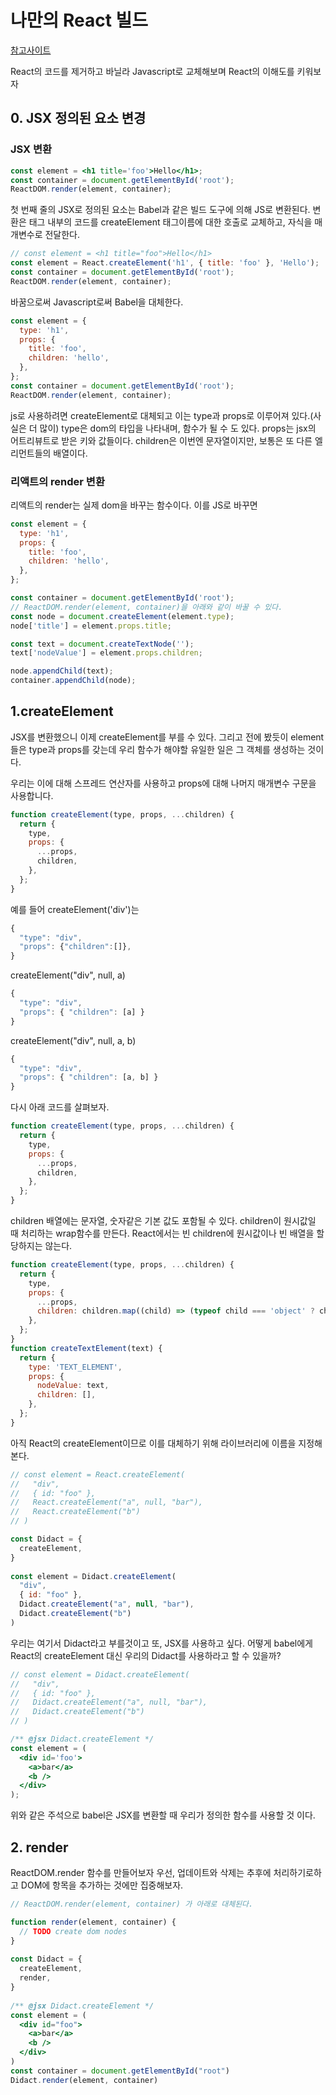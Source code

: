 # 나만의 React 빌드

[참고사이트](https://pomb.us/build-your-own-react/)

React의 코드를 제거하고 바닐라 Javascript로 교체해보며 React의 이해도를 키워보자

## 0. JSX 정의된 요소 변경

### JSX 변환

```jsx
const element = <h1 title='foo'>Hello</h1>;
const container = document.getElementById('root');
ReactDOM.render(element, container);
```

첫 번째 줄의 JSX로 정의된 요소는 Babel과 같은 빌드 도구에 의해 JS로 변환된다. 변환은 태그 내부의 코드를 createElement 태그이름에 대한 호출로 교체하고, 자식을 매개변수로 전달한다.

```jsx
// const element = <h1 title="foo">Hello</h1>
const element = React.createElement('h1', { title: 'foo' }, 'Hello');
const container = document.getElementById('root');
ReactDOM.render(element, container);
```

바꿈으로써 Javascript로써 Babel을 대체한다.

```jsx
const element = {
  type: 'h1',
  props: {
    title: 'foo',
    children: 'hello',
  },
};
const container = document.getElementById('root');
ReactDOM.render(element, container);
```

js로 사용하려면 createElement로 대체되고 이는 type과 props로 이루어져 있다.(사실은 더 많이) type은 dom의 타입을 나타내며, 함수가 될 수 도 있다. props는 jsx의 어트리뷰트로 받은 키와 값들이다. children은 이번엔 문자열이지만, 보통은 또 다른 엘리먼트들의 배열이다.

### 리액트의 render 변환

리액트의 render는 실제 dom을 바꾸는 함수이다. 이를 JS로 바꾸면

```jsx
const element = {
  type: 'h1',
  props: {
    title: 'foo',
    children: 'hello',
  },
};

const container = document.getElementById('root');
// ReactDOM.render(element, container)을 아래와 같이 바꿀 수 있다.
const node = document.createElement(element.type);
node['title'] = element.props.title;

const text = document.createTextNode('');
text['nodeValue'] = element.props.children;

node.appendChild(text);
container.appendChild(node);
```

## 1.createElement

JSX를 변환했으니 이제 createElement를 부를 수 있다. 그리고 전에 봤듯이 element들은 type과 props를 갖는데 우리 함수가 해야할 유일한 일은 그 객체를 생성하는 것이다.

우리는 이에 대해 스프레드 연산자를 사용하고 props에 대해 나머지 매개변수 구문을 사용합니다.

```jsx
function createElement(type, props, ...children) {
  return {
    type,
    props: {
      ...props,
      children,
    },
  };
}
```

예를 들어 createElement('div')는

```jsx
{
  "type": "div",
  "props": {"children":[]},
}
```

createElement("div", null, a)

```jsx
{
  "type": "div",
  "props": { "children": [a] }
}
```

createElement("div", null, a, b)

```jsx
{
  "type": "div",
  "props": { "children": [a, b] }
}
```

다시 아래 코드를 살펴보자.

```jsx
function createElement(type, props, ...children) {
  return {
    type,
    props: {
      ...props,
      children,
    },
  };
}
```

children 배열에는 문자열, 숫자같은 기본 값도 포함될 수 있다. children이 원시값일 때 처리하는 wrap함수를 만든다. React에서는 빈 children에 원시값이나 빈 배열을 할당하지는 않는다.

```jsx
function createElement(type, props, ...children) {
  return {
    type,
    props: {
      ...props,
      children: children.map((child) => (typeof child === 'object' ? child : createTextElement(child))),
    },
  };
}
function createTextElement(text) {
  return {
    type: 'TEXT_ELEMENT',
    props: {
      nodeValue: text,
      children: [],
    },
  };
}
```

아직 React의 createElement이므로 이를 대체하기 위해 라이브러리에 이름을 지정해본다.

```jsx
// const element = React.createElement(
//   "div",
//   { id: "foo" },
//   React.createElement("a", null, "bar"),
//   React.createElement("b")
// )

const Didact = {
  createElement,
}
​
const element = Didact.createElement(
  "div",
  { id: "foo" },
  Didact.createElement("a", null, "bar"),
  Didact.createElement("b")
)
```

우리는 여기서 Didact라고 부를것이고 또, JSX를 사용하고 싶다. 어떻게 babel에게 React의 createElement 대신 우리의 Didact를 사용하라고 할 수 있을까?

```jsx
// const element = Didact.createElement(
//   "div",
//   { id: "foo" },
//   Didact.createElement("a", null, "bar"),
//   Didact.createElement("b")
// )

/** @jsx Didact.createElement */
const element = (
  <div id='foo'>
    <a>bar</a>
    <b />
  </div>
);
```

위와 같은 주석으로 babel은 JSX를 변환할 때 우리가 정의한 함수를 사용할 것 이다.

## 2. render

ReactDOM.render 함수를 만들어보자
우선, 업데이트와 삭제는 추후에 처리하기로하고 DOM에 항목을 추가하는 것에만 집중해보자.

```jsx
// ReactDOM.render(element, container) 가 아래로 대체된다.

function render(element, container) {
  // TODO create dom nodes
}
​
const Didact = {
  createElement,
  render,
}
​
/** @jsx Didact.createElement */
const element = (
  <div id="foo">
    <a>bar</a>
    <b />
  </div>
)
const container = document.getElementById("root")
Didact.render(element, container)

```
